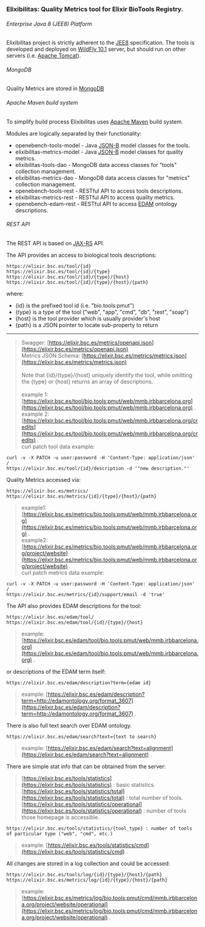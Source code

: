 ### Elixibilitas: Quality Metrics tool for Elixir BioTools Registry.

###### Enterprise Java 8 (JEE8) Platform
Elixibilitas project is strictly adherent to the [JEE8](https://www.jcp.org/en/jsr/detail?id=366) specification.
The tools is developed and deployed on [WildFly 10.1](http://wildfly.org/) server, 
but should run on other servers (i.e. [Apache Tomcat](http://tomcat.apache.org/)).

###### MongoDB
Quality Metrics are stored in [MongoDB](www.mongodb.com)

###### Apache Maven build system
To simplify build process Elixibilitas uses [Apache Maven](https://maven.apache.org/) build system.

Modules are logically separated by their functionality:
- openebench-tools-model - Java [JSON-B](https://www.jcp.org/en/jsr/detail?id=367) model classes for the tools.
- elixibilitas-metrics-model - Java [JSON-B](https://www.jcp.org/en/jsr/detail?id=367) model classes for quality metrics.
- elixibilitas-tools-dao - MongoDB data access classes for "tools" collection management.
- elixibilitas-metrics-dao - MongoDB data access classes for "metrics" collection management.
- openebench-tools-rest - RESTful API to access tools descriptions. 
- elixibilitas-metrics-rest - RESTful API to access quality metrics. 
- openebench-edam-rest - RESTful API to access [EDAM](http://edamontology.org) ontology descriptions.



###### REST API
The REST API is based on [JAX-RS](jcp.org/en/jsr/detail?id=370) API.

The API provides an access to biological tools descriptions:
```
https://elixir.bsc.es/tool/{id}
https://elixir.bsc.es/tool/{id}/{type}
https://elixir.bsc.es/tool/{id}/{type}/{host}
https://elixir.bsc.es/tool/{id}/{type}/{host}/{path}
```
where:
- {id} is the prefixed tool id (i.e. "bio.tools:pmut")
- {type} is a type of the tool ("web", "app", "cmd", "db", "rest", "soap")
- {host} is the tool provider which is usually provider's host
- {path} is a JSON pointer to locate sub-property to return

---

> Swagger: [https://elixir.bsc.es/metrics/openapi.json](https://elixir.bsc.es/metrics/openapi.json)<br/>
> Metrics JSON Schema: [https://elixir.bsc.es/metrics/metrics.json](https://elixir.bsc.es/metrics/metrics.json)<br/><br/>
> Note that {id}/{type}/{host} uniquely identify the tool, while omitting the {type} or {host} returns an array of descriptions.<br/><br/>
> example 1: [https://elixir.bsc.es/tool/bio.tools:pmut/web/mmb.irbbarcelona.org](https://elixir.bsc.es/tool/bio.tools:pmut/web/mmb.irbbarcelona.org) .<br/>
> example 2: [https://elixir.bsc.es/tool/bio.tools:pmut/web/mmb.irbbarcelona.org/credits](https://elixir.bsc.es/tool/bio.tools:pmut/web/mmb.irbbarcelona.org/credits) .<br/>
> curl patch tool data example: 
```
curl -v -X PATCH -u user:password -H 'Content-Type: application/json' /
https://elixir.bsc.es/tool/{id}/description -d '"new description."'

```
Quality Metrics accessed via:
```
https://elixir.bsc.es/metrics/
https://elixir.bsc.es/metrics/{id}/{type}/{host}/{path}
```
> example1: [https://elixir.bsc.es/metrics/bio.tools:pmut/web/mmb.irbbarcelona.org](https://elixir.bsc.es/metrics/bio.tools:pmut/web/mmb.irbbarcelona.org) .<br/>
> example2: [https://elixir.bsc.es/metrics/bio.tools:pmut/web/mmb.irbbarcelona.org/project/website](https://elixir.bsc.es/metrics/bio.tools:pmut/web/mmb.irbbarcelona.org/project/website) .<br/>
> curl patch metrics data example: 
```
curl -v -X PATCH -u user:password -H 'Content-Type: application/json' /
https://elixir.bsc.es/metrics/{id}/support/email -d 'true'

```
The API also provides EDAM descriptions for the tool:
```
https://elixir.bsc.es/edam/tool/
https://elixir.bsc.es/edam/tool/{id}/{type}/{host}
```
> example: [https://elixir.bsc.es/edam/tool/bio.tools:pmut/web/mmb.irbbarcelona.org](https://elixir.bsc.es/edam/tool/bio.tools:pmut/web/mmb.irbbarcelona.org) .

or descriptions of the EDAM term itself:
```
https://elixir.bsc.es/edam/description?term={edam id}
```
> example: [https://elixir.bsc.es/edam/description?term=http://edamontology.org/format_3607](https://elixir.bsc.es/edam/description?term=http://edamontology.org/format_3607) .

There is also full text search over EDAM ontology.
```
https://elixir.bsc.es/edam/search?text={text to search}
```
> example: [https://elixir.bsc.es/edam/search?text=alignment](https://elixir.bsc.es/edam/search?text=alignment) .

There are simple stat info that can be obtained from the server:

>[https://elixir.bsc.es/tools/statistics](https://elixir.bsc.es/tools/statistics) : basic statistics.<br/>
>[https://elixir.bsc.es/tools/statistics/total](https://elixir.bsc.es/tools/statistics/total) : total number of tools.<br/>
>[https://elixir.bsc.es/tools/statistics/operational](https://elixir.bsc.es/tools/statistics/operational) : number of tools those homepage is accessible.

```
https://elixir.bsc.es/tools/statistics/{tool_type} : number of tools of particular type ("web", "cmd", etc.)
```
> example: [https://elixir.bsc.es/tools/statistics/cmd](https://elixir.bsc.es/tools/statistics/cmd) .

All changes are stored in a log collection and could be accessed:

```
https://elixir.bsc.es/tools/log/{id}/{type}/{host}/{path}
https://elixir.bsc.es/metrics/log/{id}/{type}/{host}/{path}
```
> example: [https://elixir.bsc.es/metrics/log/bio.tools:pmut/cmd/mmb.irbbarcelona.org/project/website/operational](https://elixir.bsc.es/metrics/log/bio.tools:pmut/cmd/mmb.irbbarcelona.org/project/website/operational) .
